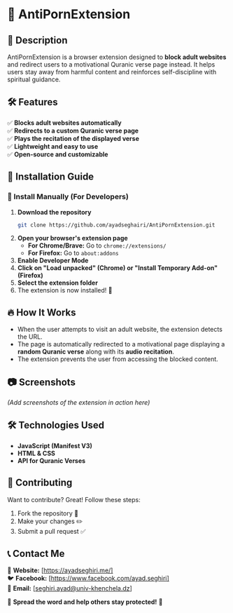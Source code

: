 # 🚀 AntiPornExtension

## 📌 Description
AntiPornExtension is a browser extension designed to **block adult websites** and redirect users to a motivational Quranic verse page instead. It helps users stay away from harmful content and reinforces self-discipline with spiritual guidance.

## 🛠 Features
✅ **Blocks adult websites automatically**  
✅ **Redirects to a custom Quranic verse page**  
✅ **Plays the recitation of the displayed verse**  
✅ **Lightweight and easy to use**  
✅ **Open-source and customizable**  

## 🔧 Installation Guide

### 📍 Install Manually (For Developers)
1. **Download the repository**
   ```bash
   git clone https://github.com/ayadseghairi/AntiPornExtension.git
   ```
2. **Open your browser's extension page**
   - **For Chrome/Brave:** Go to `chrome://extensions/`
   - **For Firefox:** Go to `about:addons`
3. **Enable Developer Mode**
4. **Click on "Load unpacked" (Chrome) or "Install Temporary Add-on" (Firefox)**
5. **Select the extension folder**
6. The extension is now installed! 🎉

## 🔥 How It Works
- When the user attempts to visit an adult website, the extension detects the URL.
- The page is automatically redirected to a motivational page displaying a **random Quranic verse** along with its **audio recitation**.
- The extension prevents the user from accessing the blocked content.

## 📷 Screenshots
*(Add screenshots of the extension in action here)*

## 🛠 Technologies Used
- **JavaScript (Manifest V3)**
- **HTML & CSS**
- **API for Quranic Verses**

## 🎯 Contributing
Want to contribute? Great! Follow these steps:
1. Fork the repository 📌
2. Make your changes ✏️
3. Submit a pull request ✅

## 📞 Contact Me
🔗 **Website:** [https://ayadseghiri.me/]  
🐦 **Facebook:** [https://www.facebook.com/ayad.seghiri]  
📧 **Email:** [seghiri.ayad@univ-khenchela.dz]  

📢 **Spread the word and help others stay protected!** 🚀

